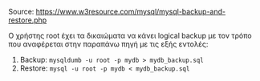 Source: https://www.w3resource.com/mysql/mysql-backup-and-restore.php

Ο χρήστης root έχει τα δικαιώματα να κάνει logical backup με τον τρόπο που αναφέρεται στην παραπάνω πηγή με τις εξής εντολές:

1) Backup: ```mysqldumb -u root -p mydb > mydb_backup.sql```
2) Restore: ```mysql -u root -p mydb < mydb_backup.sql``` 
